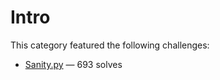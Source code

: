 # Intro

This category featured the following challenges:
  * [Sanity.py](sanity_py/README.md) &mdash; 693 solves
